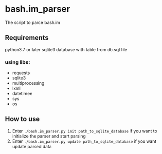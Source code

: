 # bash.im_parser
The script to parce bash.im
## Requirements
python3.7 or later
sqlite3 database with table from db.sql file
### using libs:
  * requests
  * sqlite3
  * multiprocessing
  * lxml
  * datetimee
  * sys
  * os


## How to use


1) Enter ```./bash.im_parser.py init path_to_sqlite_database``` if you want to initialize the parser and start parsing
2) Enter ```./bash.im_parser.py update path_to_sqlite_database``` if you want update parsed data
